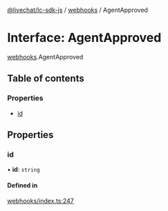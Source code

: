 [@livechat/lc-sdk-js](../README.md) / [webhooks](../modules/webhooks.md) / AgentApproved

# Interface: AgentApproved

[webhooks](../modules/webhooks.md).AgentApproved

## Table of contents

### Properties

- [id](webhooks.AgentApproved.md#id)

## Properties

### id

• **id**: `string`

#### Defined in

[webhooks/index.ts:247](https://github.com/livechat/lc-sdk-js/blob/8462be9/src/webhooks/index.ts#L247)
